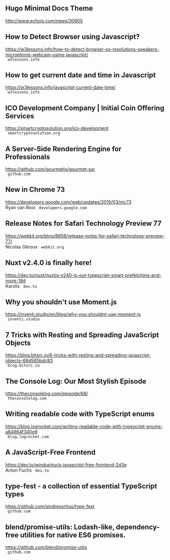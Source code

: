 ## Hugo Minimal Docs Theme  
http://www.echojs.com/news/30905  
 
  

## How to Detect Browser using Javascript?  
https://w3lessons.info/how-to-detect-browser-os-resolutions-speakers-microphone-webcam-using-javascript/  
 ` w3lessons.info`
  

## How to get current date and time in Javascript  
https://w3lessons.info/javascript-current-date-time/  
 ` w3lessons.info`
  

## ICO Development Company | Initial Coin Offering Services  
https://smartcryptosolution.org/ico-development  
 ` smartcryptosolution.org`
  

## A Server-Side Rendering Engine for Professionals  
https://github.com/gourmetjs/gourmet-ssr  
 ` github.com`
  

## New in Chrome 73  
https://developers.google.com/web/updates/2019/03/nic73  
Ryan van Rooi ` developers.google.com`
  

## Release Notes for Safari Technology Preview 77  
https://webkit.org/blog/8658/release-notes-for-safari-technology-preview-77/  
Nicolas Géroux ` webkit.org`
  

## Nuxt v2.4.0 is finally here!  
https://dev.to/nuxt/nuxtjs-v240-is-out-typescript-smart-prefetching-and-more-18d  
Karolis ` dev.to`
  

## Why you shouldn't use Moment.js  
https://inventi.studio/en/blog/why-you-shouldnt-use-moment-js  
 ` inventi.studio`
  

## 7 Tricks with Resting and Spreading JavaScript Objects  
https://blog.bitsrc.io/6-tricks-with-resting-and-spreading-javascript-objects-68d585bdc83  
 ` blog.bitsrc.io`
  

## The Console Log: Our Most Stylish Episode  
https://theconsolelog.com/episode/68/  
 ` theconsolelog.com`
  

## Writing readable code with TypeScript enums  
https://blog.logrocket.com/writing-readable-code-with-typescript-enums-a84864f340e9  
 ` blog.logrocket.com`
  

## A JavaScript-Free Frontend  
https://dev.to/winduptoy/a-javascript-free-frontend-2d3e  
Anton Fuchs ` dev.to`
  

## type-fest - a collection of essential TypeScript types  
https://github.com/sindresorhus/type-fest  
 ` github.com`
  

## blend/promise-utils: Lodash-like, dependency-free utilities for native ES6 promises.  
https://github.com/blend/promise-utils  
 ` github.com`
  

